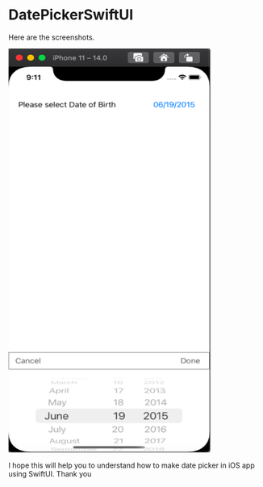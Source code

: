 # DatePickerSwiftUI

Here are the screenshots.

<img src="DatePicker.png" width="400" height="800">


I hope this will help you to understand how to make date picker in iOS app using SwiftUI. Thank you
                                                  
